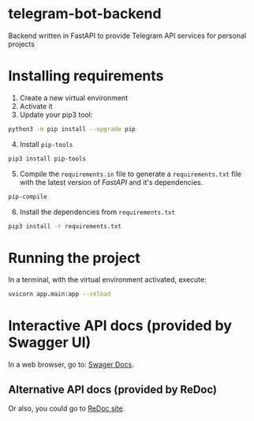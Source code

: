 # telegram-bot-backend
Backend written in FastAPI to provide Telegram API services for personal projects

# Installing requirements
1. Create a new virtual environment
2. Activate it
3. Update your pip3 tool:
```BASH
python3 -m pip install --upgrade pip
```
4. Install `pip-tools`
```BASH
pip3 install pip-tools
```
5. Compile the `requirements.in` file to generate a `requirements.txt` file with the latest version of *FastAPI* and it's dependencies.
```BASH
pip-compile
```
6. Install the dependencies from `requirements.txt`
```BASH
pip3 install -r requirements.txt
```

# Running the project
In a terminal, with the virtual environment activated, execute:
```BASH
uvicorn app.main:app --reload
```

# Interactive API docs (provided by Swagger UI)
In a web browser, go to: [Swager Docs](http://127.0.0.1:8000/docs).

## Alternative API docs (provided by ReDoc)
Or also, you could go to [ReDoc site](http://127.0.0.1:8000/redoc).